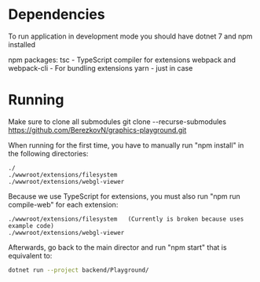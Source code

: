 # Dependencies
To run application in development mode you should have dotnet 7 and npm installed

npm packages:
tsc - TypeScript compiler for extensions
webpack and webpack-cli - For bundling extensions
yarn - just in case


# Running

Make sure to clone all submodules
git clone --recurse-submodules https://github.com/BerezkovN/graphics-playground.git


When running for the first time, you have to manually run "npm install" in the following directories:
```
./
./wwwroot/extensions/filesystem
./wwwroot/extensions/webgl-viewer
```

Because we use TypeScript for extensions, you must also run "npm run compile-web" for each extension:
```
./wwwroot/extensions/filesystem   (Currently is broken because uses example code)
./wwwroot/extensions/webgl-viewer
```

Afterwards, go back to the main director and run "npm start" that is equivalent to:

```bash
dotnet run --project backend/Playground/
```

